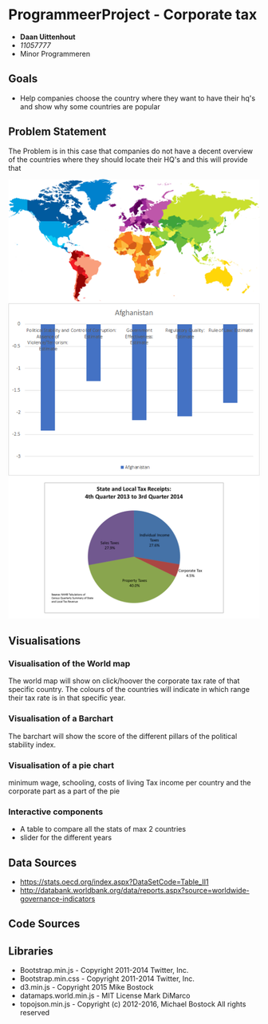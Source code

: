 # ProgrammeerProject - Corporate tax
-  **Daan Uittenhout**
-  *11057777*
-  Minor Programmeren

## Goals
- Help companies choose the country where they want to have their hq's and show why some countries are popular
## Problem Statement
The Problem is in this case that companies do not have a decent overview of the countries where they should locate their HQ's and this will provide that

![](doc/worldmap.png)
![](doc/barchart.png)
![](doc/piechart1.png)

## Visualisations
### Visualisation of the World map
The world map will show on click/hoover the corporate tax rate of that specific country. The colours of the countries will indicate in which range their tax rate is in that specific year.
### Visualisation of a Barchart
The barchart will show the score of the different pillars of the political stability index.
### Visualisation of a pie chart
minimum wage, schooling, costs of living
Tax income per country and the corporate part as a part of the pie
### Interactive components
* A table to compare all the stats of max 2 countries
* slider for the different years

## Data Sources
- https://stats.oecd.org/index.aspx?DataSetCode=Table_II1
- http://databank.worldbank.org/data/reports.aspx?source=worldwide-governance-indicators
## Code Sources

## Libraries
* Bootstrap.min.js - Copyright 2011-2014 Twitter, Inc.
* Bootstrap.min.css - Copyright 2011-2014 Twitter, Inc.
* d3.min.js - Copyright 2015 Mike Bostock
* datamaps.world.min.js - MIT License Mark DiMarco
* topojson.min.js - Copyright (c) 2012-2016, Michael Bostock All rights reserved
